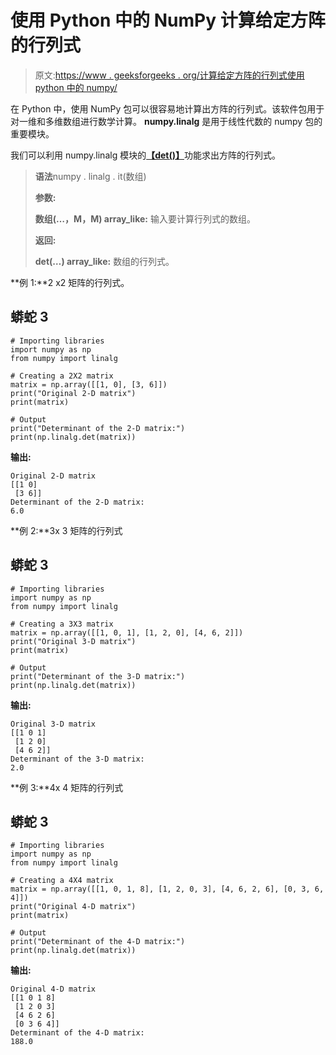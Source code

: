 # 使用 Python 中的 NumPy 计算给定方阵的行列式

> 原文:[https://www . geeksforgeeks . org/计算给定方阵的行列式使用 python 中的 numpy/](https://www.geeksforgeeks.org/compute-the-determinant-of-a-given-square-array-using-numpy-in-python/)

在 Python 中，使用 NumPy 包可以很容易地计算出方阵的行列式。该软件包用于对一维和多维数组进行数学计算。 **numpy.linalg** 是用于线性代数的 numpy 包的重要模块。

我们可以利用 numpy.linalg 模块的[**【det()】**](https://www.geeksforgeeks.org/numpy-linalg-det-method-in-python/)功能求出方阵的行列式。

> **语法**numpy . linalg . it(数组)
> 
> **参数:**
> 
> **数组(…，M，M) array_like:** 输入要计算行列式的数组。
> 
> **返回:**
> 
> **det(…) array_like:** 数组的行列式。

**例 1:**2 x2 矩阵的行列式。

## 蟒蛇 3

```
# Importing libraries
import numpy as np
from numpy import linalg

# Creating a 2X2 matrix
matrix = np.array([[1, 0], [3, 6]])
print("Original 2-D matrix")
print(matrix)

# Output
print("Determinant of the 2-D matrix:")
print(np.linalg.det(matrix))
```

**输出:**

```
Original 2-D matrix
[[1 0]
 [3 6]]
Determinant of the 2-D matrix:
6.0

```

**例 2:**3x 3 矩阵的行列式

## 蟒蛇 3

```
# Importing libraries
import numpy as np
from numpy import linalg

# Creating a 3X3 matrix
matrix = np.array([[1, 0, 1], [1, 2, 0], [4, 6, 2]])
print("Original 3-D matrix")
print(matrix)

# Output
print("Determinant of the 3-D matrix:")
print(np.linalg.det(matrix))
```

**输出:**

```
Original 3-D matrix
[[1 0 1]
 [1 2 0]
 [4 6 2]]
Determinant of the 3-D matrix:
2.0

```

**例 3:**4x 4 矩阵的行列式

## 蟒蛇 3

```
# Importing libraries
import numpy as np
from numpy import linalg

# Creating a 4X4 matrix
matrix = np.array([[1, 0, 1, 8], [1, 2, 0, 3], [4, 6, 2, 6], [0, 3, 6, 4]])
print("Original 4-D matrix")
print(matrix)

# Output
print("Determinant of the 4-D matrix:")
print(np.linalg.det(matrix))
```

**输出:**

```
Original 4-D matrix
[[1 0 1 8]
 [1 2 0 3]
 [4 6 2 6]
 [0 3 6 4]]
Determinant of the 4-D matrix:
188.0

```